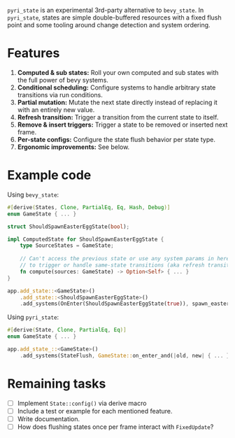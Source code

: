 `pyri_state` is an experimental 3rd-party alternative to `bevy_state`. In `pyri_state`, states are simple double-buffered resources with a fixed flush point and some tooling around change detection and system ordering.

# Features

1. **Computed & sub states:** Roll your own computed and sub states with the full power of bevy systems.
2. **Conditional scheduling:** Configure systems to handle arbitrary state transitions via run conditions.
3. **Partial mutation:** Mutate the next state directly instead of replacing it with an entirely new value.
4. **Refresh transition:** Trigger a transition from the current state to itself.
5. **Remove & insert triggers:** Trigger a state to be removed or inserted next frame.
6. **Per-state configs:** Configure the state flush behavior per state type.
7. **Ergonomic improvements:** See below.

# Example code

Using `bevy_state`:

```rust
#[derive(States, Clone, PartialEq, Eq, Hash, Debug)]
enum GameState { ... }

struct ShouldSpawnEasterEggState(bool);

impl ComputedState for ShouldSpawnEasterEggState {
    type SourceStates = GameState;
    
    // Can't access the previous state or use any system params in here, and there's no way
    // to trigger or handle same-state transitions (aka refresh transitions) on GameState.
    fn compute(sources: GameState) -> Option<Self> { ... }
}

app.add_state::<GameState>()
    .add_state::<ShouldSpawnEasterEggState>()
    .add_systems(OnEnter(ShouldSpawnEasterEggState(true)), spawn_easter_egg);
```

Using `pyri_state`:

```rust
#[derive(State, Clone, PartialEq, Eq)]
enum GameState { ... }

app.add_state_::<GameState>()
    .add_systems(StateFlush, GameState::on_enter_and(|old, new| { ... }, spawn_easter_egg));
```

# Remaining tasks

- [ ] Implement `State::config()` via derive macro
- [ ] Include a test or example for each mentioned feature.
- [ ] Write documentation.
- [ ] How does flushing states once per frame interact with `FixedUpdate`?
